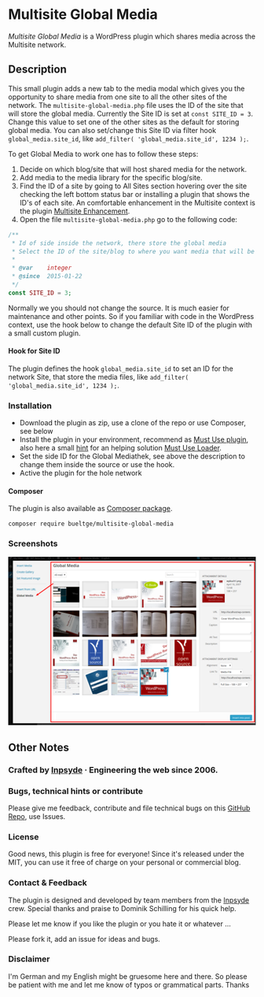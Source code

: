 # Multisite Global Media
_Multisite Global Media_ is a WordPress plugin which shares media across the Multisite network.

## Description
This small plugin adds a new tab to the media modal which gives you the opportunity to share media from one site to all the other sites of the network. The `multisite-global-media.php` file uses the ID of the site that will store the global media. Currently the Site ID is set at `const SITE_ID = 3`. Change this value to set one of the other sites as the default for storing global media. You can also set/change this Site ID via filter hook `global_media.site_id`, like `add_filter( 'global_media.site_id', 1234 );`.

To get Global Media to work one has to follow these steps:

1. Decide on which blog/site that will host shared media for the network.
2. Add media to the media library for the specific blog/site.
4. Find the ID of a site by going to All Sites section hovering over the site checking the left bottom status bar or installing a plugin that shows the ID's of each site. An comfortable enhancement in the Multisite context is the plugin [Multisite Enhancement](https://github.com/bueltge/wordpress-multisite-enhancements).
3. Open the file `multisite-global-media.php` go to the following code:

 ```php
 /**
  * Id of side inside the network, there store the global media
  * Select the ID of the site/blog to where you want media that will be shared across the network to be stored.
  *
  * @var    integer
  * @since  2015-01-22
  */
 const SITE_ID = 3;
 ```

Normally we you should not change the source. It is much easier for maintenance and other points. So if you familiar with code in the WordPress context, use the hook below to change the default Site ID of the plugin with a small custom plugin.

#### Hook for Site ID
The plugin defines the hook `global_media.site_id` to set an ID for the network Site, that store the media files, like `add_filter( 'global_media.site_id', 1234 );`.

### Installation
* Download the plugin as zip, use a clone of the repo or use Composer, see below
* Install the plugin in your environment, recommend as [Must Use plugin](https://codex.wordpress.org/Must_Use_Plugins), also here a small [hint](https://github.com/bueltge/must-use-loader) for an helping solution [Must Use Loader](https://github.com/bueltge/must-use-loader).
* Set the side ID for the Global Mediathek, see above the description to change them inside the source or use the hook.
* Active the plugin for the hole network

#### Composer
The plugin is also available as [Composer package](https://packagist.org/packages/bueltge/multisite-global-media).

    composer require bueltge/multisite-global-media

### Screenshots
 ![Media Modal](./assets/screenshot-1.png)

## Other Notes

### Crafted by [Inpsyde](https://inpsyde.com) &middot; Engineering the web since 2006.

### Bugs, technical hints or contribute
Please give me feedback, contribute and file technical bugs on this
[GitHub Repo](https://github.com/bueltge/Multisite-Global-Media/issues), use Issues.

### License
Good news, this plugin is free for everyone! Since it's released under the MIT, you can use it free of charge on your personal or commercial blog.

### Contact & Feedback
The plugin is designed and developed by team members from the [Inpsyde](https://inpsyde.com/) crew. Special thanks and praise to Dominik Schilling for his quick help.

Please let me know if you like the plugin or you hate it or whatever ...

Please fork it, add an issue for ideas and bugs.

### Disclaimer
I'm German and my English might be gruesome here and there.
So please be patient with me and let me know of typos or grammatical parts. Thanks

